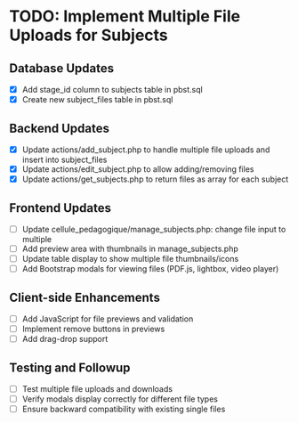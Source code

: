 # TODO: Implement Multiple File Uploads for Subjects

## Database Updates
- [x] Add stage_id column to subjects table in pbst.sql
- [x] Create new subject_files table in pbst.sql

## Backend Updates
- [x] Update actions/add_subject.php to handle multiple file uploads and insert into subject_files
- [x] Update actions/edit_subject.php to allow adding/removing files
- [x] Update actions/get_subjects.php to return files as array for each subject

## Frontend Updates
- [ ] Update cellule_pedagogique/manage_subjects.php: change file input to multiple
- [ ] Add preview area with thumbnails in manage_subjects.php
- [ ] Update table display to show multiple file thumbnails/icons
- [ ] Add Bootstrap modals for viewing files (PDF.js, lightbox, video player)

## Client-side Enhancements
- [ ] Add JavaScript for file previews and validation
- [ ] Implement remove buttons in previews
- [ ] Add drag-drop support

## Testing and Followup
- [ ] Test multiple file uploads and downloads
- [ ] Verify modals display correctly for different file types
- [ ] Ensure backward compatibility with existing single files
